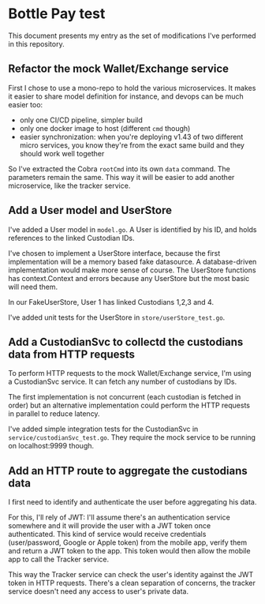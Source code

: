 # Bottle Pay test

This document presents my entry as the set of modifications I've performed in this repository.

## Refactor the mock Wallet/Exchange service 

First I chose to use a mono-repo to hold the various microservices. It makes it easier to share model definition for instance, and devops can be much easier too:

- only one CI/CD pipeline, simpler build
- only one docker image to host (different `cmd` though)
- easier synchronization: when you're deploying v1.43 of two different micro services, you know they're from the exact same build and they should work well together

So I've extracted the Cobra `rootCmd` into its own `data` command. The parameters remain the same.
This way it will be easier to add another microservice, like the tracker service.

## Add a User model and UserStore

I've added a User model in `model.go`. A User is identified by his ID, and holds references to the linked Custodian IDs.

I've chosen to implement a UserStore interface, because the first implementation will be a memory based fake datasource. A database-driven implementation would make more sense of course.
The UserStore functions has context.Context and errors because any UserStore but the most basic will need them.

In our FakeUserStore, User 1 has linked Custodians 1,2,3 and 4.

I've added unit tests for the UserStore in `store/userStore_test.go`.

## Add a CustodianSvc to collectd the custodians data from HTTP requests

To perform HTTP requests to the mock Wallet/Exchange service, I'm using a CustodianSvc service. It can fetch any number of custodians by IDs.

The first implementation is not concurrent (each custodian is fetched in order) but an alternative implementation could perform the HTTP requests in parallel to reduce latency.

I've added simple integration tests for the CustodianSvc in `service/custodianSvc_test.go`. They require the mock service to be running on localhost:9999 though.

## Add an HTTP route to aggregate the custodians data 

I first need to identify and authenticate the user before aggregating his data.

For this, I'll rely of JWT: I'll assume there's an authentication service somewhere and it will provide the user with a JWT token once authenticated. This kind of service would receive credentials (user/password, Google or Apple token) from the mobile app, verify them and return a JWT token to the app. This token would then allow the mobile app to call the Tracker service.

This way the Tracker service can check the user's identity against the JWT token in HTTP requests. There's a clean separation of concerns, the tracker service doesn't need any access to user's private data.

